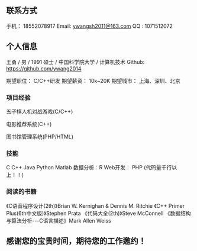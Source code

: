 ## 联系方式
  手机： 18552078917
  Email: ywangsh2011@163.com
  QQ :   1071512072
  
## 个人信息
  王勇 / 男 / 1991
  硕士 / 中国科学院大学 / 计算机技术
  Github: https://github.com/ywang2014
  
  期望职位： C/C++研发
  期望薪资： 10k~20K
  期望城市： 上海、深圳、北京
  
### 项目经验
  五子棋人机对战游戏(C/C++)
  
  电影推荐系统(C++)
  
  图书馆管理系统(PHP/HTML)
  
### 技能
  C 
  C++
  Java
  Python
  Matlab
  数据分析：R
  Web开发： PHP
  (代码量千行以上！！)
  
### 阅读的书籍
  《C语音程序设计(2th)》Brian W. Kernighan & Dennis M. Ritchie
  《C++ Primer Plus(6th中文版)》Stephen Prata
  《代码大全(2th)》Steve McConnell
  《数据结构与算法分析---C语言描述》Mark Allen Weiss
  
## 感谢您的宝贵时间，期待您的工作邀约！
  
  
  
